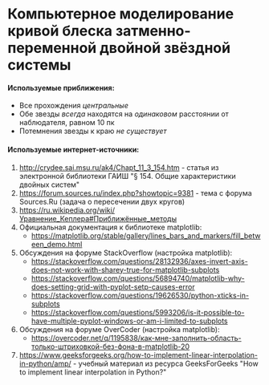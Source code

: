 # Компьютерное моделирование кривой блеска затменно-переменной двойной звёздной системы

#### Используемые приближения:
- Все прохождения _центральные_
- Обе звезды _всегда_ находятся на _одинаковом_ расстоянии от наблюдателя, равном 10 пк
- Потемнения звезды к краю _не существует_


#### Используемые интернет-источники:
1. http://crydee.sai.msu.ru/ak4/Chapt_11_3_154.htm - статья из электронной библиотеки ГАИШ "§ 154. Общие характеристики двойных систем"
2. https://forum.sources.ru/index.php?showtopic=9381 - тема с форума Sources.Ru (задача о пересечении двух кругов)
3. https://ru.wikipedia.org/wiki/Уравнение_Кеплера#Приближённые_методы
4. Официальная документация к библиотеке matplotlib:
    - https://matplotlib.org/stable/gallery/lines_bars_and_markers/fill_between_demo.html
5. Обсуждения на форуме StackOverflow (настройка matplotlib):
    - https://stackoverflow.com/questions/28132936/axes-invert-axis-does-not-work-with-sharey-true-for-matplotlib-subplots
    - https://stackoverflow.com/questions/56894740/matplotlib-why-does-setting-grid-with-pyplot-setp-causes-error
    - https://stackoverflow.com/questions/19626530/python-xticks-in-subplots
    - https://stackoverflow.com/questions/5993206/is-it-possible-to-have-multiple-pyplot-windows-or-am-i-limited-to-subplots
6. Обсуждения на форуме OverCoder (настройка matplotlib):
    - https://overcoder.net/q/1195838/как-мне-заполнить-область-только-штриховкой-без-фона-в-matplotlib-20
7. https://www.geeksforgeeks.org/how-to-implement-linear-interpolation-in-python/amp/ - учебный материал из ресурса GeeksForGeeks "How to implement linear interpolation in Python?"
